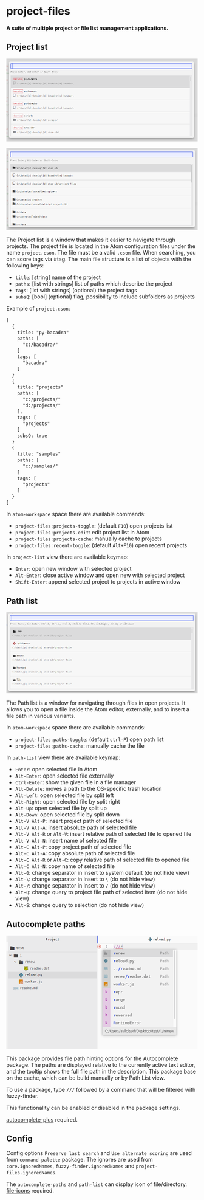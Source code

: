 # project-files

**A suite of multiple project or file list management applications.**


## Project list

![project-list](https://github.com/bacadra/atom-project-files/raw/master/assets/project-list.png)

![recent-list](https://github.com/bacadra/atom-project-files/raw/master/assets/recent-list.png)

The Project list is a window that makes it easier to navigate through projects. The project file is located in the Atom configuration files under the name `project.cson`. The file must be a valid `.cson` file. When searching, you can score tags via #tag. The main file structure is a list of objects with the following keys:

* `title`: [string] name of the project
* `paths`: [list with strings] list of paths which describe the project
* `tags`: [list with strings] (optional) the project tags
* `subsQ`: [bool] (optional) flag, possibility to include subfolders as projects

Example of `project.cson`:

    [
      {
        title: "py-bacadra"
        paths: [
          "c:/bacadra/"
        ]
        tags: [
          "bacadra"
        ]
      }
      {
        title: "projects"
        paths: [
          "c:/projects/"
          "d:/projects/"
        ],
        tags: [
          "projects"
        ]
        subsQ: true
      }
      {
        title: "samples"
        paths: [
          "c:/samples/"
        ]
        tags: [
          "projects"
        ]
      }
    ]


In `atom-workspace` space there are available commands:

* `project-files:projects-toggle`: (default `F10`) open projects list
* `project-files:projects-edit`: edit project list in Atom
* `project-files:projects-cache`: manually cache to projects
* `project-files:recent-toggle`: (default `Alt+F10`) open recent projects

In `project-list` view there are available keymap:

* `Enter`: open new window with selected project
* `Alt-Enter`: close active window and open new with selected project
* `Shift-Enter`: append selected project to projects in active window


## Path list

![path-list](https://github.com/bacadra/atom-project-files/raw/master/assets/path-list.png)

The Path list is a window for navigating through files in open projects. It allows you to open a file inside the Atom editor, externally, and to insert a file path in various variants.

In `atom-workspace` space there are available commands:

* `project-files:paths-toggle`: (default `ctrl-P`) open path list
* `project-files:paths-cache`: manually cache the file

In `path-list` view there are available keymap:

* `Enter`: open selected file in Atom
* `Alt-Enter`: open selected file externally
* `Ctrl-Enter`: show the given file in a file manager
* `Alt-Delete`: moves a path to the OS-specific trash location
* `Alt-Left`: open selected file by split left
* `Alt-Right`: open selected file by split right
* `Alt-Up`: open selected file by split up
* `Alt-Down`: open selected file by split down
* `Alt-V Alt-P`: insert project path of selected file
* `Alt-V Alt-A`: insert absolute path of selected file
* `Alt-V Alt-R` or `Alt-V`: insert relative path of selected file to opened file
* `Alt-V Alt-N`: insert name of selected file
* `Alt-C Alt-P`: copy project path of selected file
* `Alt-C Alt-A`: copy absolute path of selected file
* `Alt-C Alt-R` or `Alt-C`: copy relative path of selected file to opened file
* `Alt-C Alt-N`: copy name of selected file
* `Alt-0`: change separator in insert to system default (do not hide view)
* `Alt-\`: change separator in insert to `\` (do not hide view)
* `Alt-/`: change separator in insert to `/` (do not hide view)
* `Alt-Q`: change query to project file path of selected item (do not hide view)
* `Alt-S`: change query to selection (do not hide view)


## Autocomplete paths

![autocomplete-paths](https://github.com/bacadra/atom-project-files/raw/master/assets/autocomplete-paths.png)

This package provides file path hinting options for the Autocomplete package. The paths are displayed relative to the currently active text editor, and the tooltip shows the full file path in the description. This package base on the cache, which can be build manually or by Path List view.

To use a package, type `///` followed by a command that will be filtered with fuzzy-finder.

This functionality can be enabled or disabled in the package settings.

[autocomplete-plus](https://atom.io/packages/autocomplete-plus) required.


## Config

Config options `Preserve last search` and `Use alternate scoring` are used from `command-palette` package. The ignores are used from `core.ignoredNames`, `fuzzy-finder.ignoredNames` and `project-files.ignoredNames`.

The `autocomplete-paths` and `path-list` can display icon of file/directory. [file-icons](https://atom.io/packages/file-icons) required.
